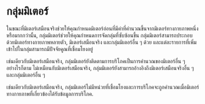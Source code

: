 # กลุ่มมิเตอร์

ในขณะที่มิเตอร์เสมือนจริงช่วยให้คุณกำหนดมิเตอร์อ่อนที่มีค่าที่คำนวณขึ้นจากมิเตอร์ทางกายภาพหนึ่งหรือมากกว่านั้น, กลุ่มมิเตอร์ช่วยให้คุณกำหนดการจัดกลุ่มที่ซับซ้อนขึ้น กลุ่มมิเตอร์สามารถประกอบด้วยมิเตอร์ทางกายภาพหลายตัว, มิเตอร์เสมือนจริง และกลุ่มมิเตอร์อื่น ๆ ด้วย และแต่ละรายการที่เพิ่มเข้าไปในกลุ่มสามารถมีปัจจัยคูณที่เชื่อมโยงอยู่

เช่นเดียวกับมิเตอร์เสมือนจริง, กลุ่มมิเตอร์ยังติดตามการบริโภคเป็นการคำนวณของมิเตอร์อื่น ๆ อย่างไรก็ตาม ไม่เหมือนกับมิเตอร์เสมือนจริง, กลุ่มมิเตอร์ยังสามารถอ้างอิงถึงมิเตอร์เสมือนจริงอื่น ๆ และกลุ่มมิเตอร์อื่น ๆ

เช่นเดียวกับมิเตอร์เสมือนจริง, กลุ่มมิเตอร์ไม่มีหน่วยที่เชื่อมโยงและการบริโภคจะถูกคำนวณเมื่อมิเตอร์ทางกายภาพที่เกี่ยวข้องได้รับข้อมูลการบริโภค.